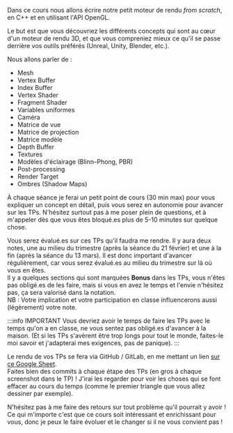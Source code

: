 Dans ce cours nous allons écrire notre petit moteur de rendu *from scratch*, en C++ et en utilisant l'API OpenGL.

Le but est que vous découvriez les différents concepts qui sont au cœur d'un moteur de rendu 3D, et que vous compreniez mieux ce qu'il se passe derrière vos outils préférés (Unreal, Unity, Blender, etc.).

Nous allons parler de :

- Mesh
- Vertex Buffer
- Index Buffer
- Vertex Shader
- Fragment Shader
- Variables uniformes
- Caméra
- Matrice de vue
- Matrice de projection
- Matrice modèle
- Depth Buffer
- Textures
- Modèles d'éclairage (Blinn–Phong, PBR)
- Post-processing
- Render Target
- Ombres (Shadow Maps)

À chaque séance je ferai un petit point de cours (30 min max) pour vous expliquer un concept en détail, puis vous serez en autonomie pour avancer sur les TPs. N'hésitez surtout pas à me poser plein de questions, et à m'appeler dès que vous êtes bloqué.es plus de 5-10 minutes sur quelque chose.

Vous serez évalué.es sur ces TPs qu'il faudra me rendre. Il y aura deux notes, une au milieu du trimestre (après la séance du 21 février) et une à la fin (après la séance du 13 mars). Il est donc important d'avancer régulièrement, car vous serez évalué.es au milieu du trimestre sur là où vous en êtes.<br/>
Il y a quelques sections qui sont marquées **Bonus** dans les TPs, vous n'êtes pas obligé.es de les faire, mais si vous en avez le temps et l'envie n'hésitez pas, ça sera valorisé dans la notation.<br/>
NB : Votre implication et votre participation en classe influencerons aussi (légèrement) votre note.

:::info IMPORTANT
Vous devriez avoir le temps de faire les TPs avec le temps qu'on a en classe, ne vous sentez pas obligé.es d'avancer à la maison.
(Et si les TPs s'avèrent être trop longs pour tout le monde, faites-le moi savoir et j'adapterai mes exigences, pas de panique).
:::

Le rendu de vos TPs se fera via GitHub / GitLab, en me mettant un lien [sur ce Google Sheet](https://docs.google.com/spreadsheets/d/1rY8HAro82iN7EyK2jbkAv8uNboY_8XRMfY4iy9bj7M4/edit?usp=sharing).<br/>
Faites bien des commits à chaque étape des TPs (en gros à chaque screenshot dans le TP) ! J'irai les regarder pour voir les choses qui se font effacer au cours du temps (comme le premier triangle que vous allez dessiner par exemple).

N'hésitez pas à me faire des retours sur tout problème qu'il pourrait y avoir ! Ce qui m'importe c'est que ce cours soit intéressant et enrichissant pour vous, donc je peux le faire évoluer et le changer si il ne vous convient pas !